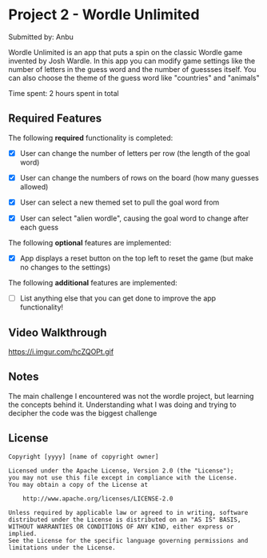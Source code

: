 # Project 2 - Wordle Unlimited

Submitted by: Anbu

Wordle Unlimited is an app that puts a spin on the classic Wordle game invented by Josh Wardle. In this app you can modify game settings like the number of letters in the guess word and the number of guessses itself. You can also choose the theme of the guess word like "countries" and "animals"

Time spent: 2 hours spent in total

## Required Features

The following **required** functionality is completed:

- [x] User can change the number of letters per row (the length of the goal word)
- [x] User can change the numbers of rows on the board (how many guesses allowed)
- [x] User can select a new themed set to pull the goal word from
- [x] User can select "alien wordle", causing the goal word to change after each guess


The following **optional** features are implemented:

- [x] App displays a reset button on the top left to reset the game (but make no changes to the settings)

The following **additional** features are implemented:

- [ ] List anything else that you can get done to improve the app functionality!

## Video Walkthrough

https://i.imgur.com/hcZQOPt.gif

## Notes

The main challenge I encountered was not the wordle project, but learning the concepts behind it. Understanding what I was doing and trying to decipher the code was the biggest challenge

## License

    Copyright [yyyy] [name of copyright owner]

    Licensed under the Apache License, Version 2.0 (the "License");
    you may not use this file except in compliance with the License.
    You may obtain a copy of the License at

        http://www.apache.org/licenses/LICENSE-2.0

    Unless required by applicable law or agreed to in writing, software
    distributed under the License is distributed on an "AS IS" BASIS,
    WITHOUT WARRANTIES OR CONDITIONS OF ANY KIND, either express or implied.
    See the License for the specific language governing permissions and
    limitations under the License.
